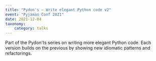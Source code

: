 ```yaml
---
title: "Pydon's – Write elegant Python code v2"
event: "Pyjamas Conf 2021"
date: 2021-12-04
taxonomy:
    category: talks
---
```


Part of the Pydon'ts series on writing more elegant Python code.  Each version builds on the previous by showing new idiomatic patterns and refactorings.